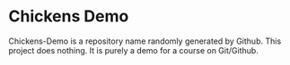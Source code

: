 # Chickens Demo

Chickens-Demo is a repository name randomly generated by Github. This project does nothing. It is purely a demo for a course on Git/Github.
